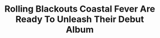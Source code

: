 ---
title: "Rolling Blackouts Coastal Fever Are Ready To Unleash Their Debut Album"
client: "Scenestr"
description: ""
source: ""
---